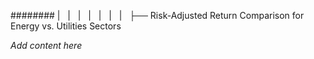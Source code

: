 ######## |   |   |   |   |   |   |   ├── Risk-Adjusted Return Comparison for Energy vs. Utilities Sectors

*Add content here*